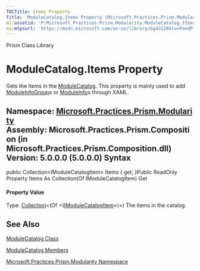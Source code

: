 ```yaml
---
TOCTitle: Items Property
Title: 'ModuleCatalog.Items Property (Microsoft.Practices.Prism.Modularity)'
ms:assetid: 'P:Microsoft.Practices.Prism.Modularity.ModuleCatalog.Items'
ms:mtpsurl: 'https://msdn.microsoft.com/en-us/library/Gg431285(v=PandP.50)'
---
```


Prism Class Library

ModuleCatalog.Items Property
================================

Gets the items in the [ModuleCatalog](https://msdn.microsoft.com/t:microsoft.practices.prism.modularity.modulecatalog). This property is mainly used to add [ModuleInfoGroup](https://msdn.microsoft.com/t:microsoft.practices.prism.modularity.moduleinfogroup)s or [ModuleInfo](https://msdn.microsoft.com/t:microsoft.practices.prism.modularity.moduleinfo)s through XAML.

**Namespace:** [Microsoft.Practices.Prism.Modularity](https://msdn.microsoft.com/n:microsoft.practices.prism.modularity)
**Assembly:** Microsoft.Practices.Prism.Composition (in Microsoft.Practices.Prism.Composition.dll) Version: 5.0.0.0 (5.0.0.0)
Syntax
------

<span id="syntaxToggle"></span>public Collection&lt;IModuleCatalogItem&gt; Items { get; }Public ReadOnly Property Items As Collection(Of IModuleCatalogItem) Get
#### Property Value

Type: [Collection](http://msdn2.microsoft.com/en-us/library/ms132397)&lt;(Of &lt;([IModuleCatalogItem](https://msdn.microsoft.com/t:microsoft.practices.prism.modularity.imodulecatalogitem)&gt;)&gt;)
The items in the catalog.

See Also
--------

<span id="seeAlsoToggle"></span>
[ModuleCatalog Class](https://msdn.microsoft.com/t:microsoft.practices.prism.modularity.modulecatalog)

[ModuleCatalog Members](https://msdn.microsoft.com/allmembers.t:microsoft.practices.prism.modularity.modulecatalog)

[Microsoft.Practices.Prism.Modularity Namespace](https://msdn.microsoft.com/n:microsoft.practices.prism.modularity)
